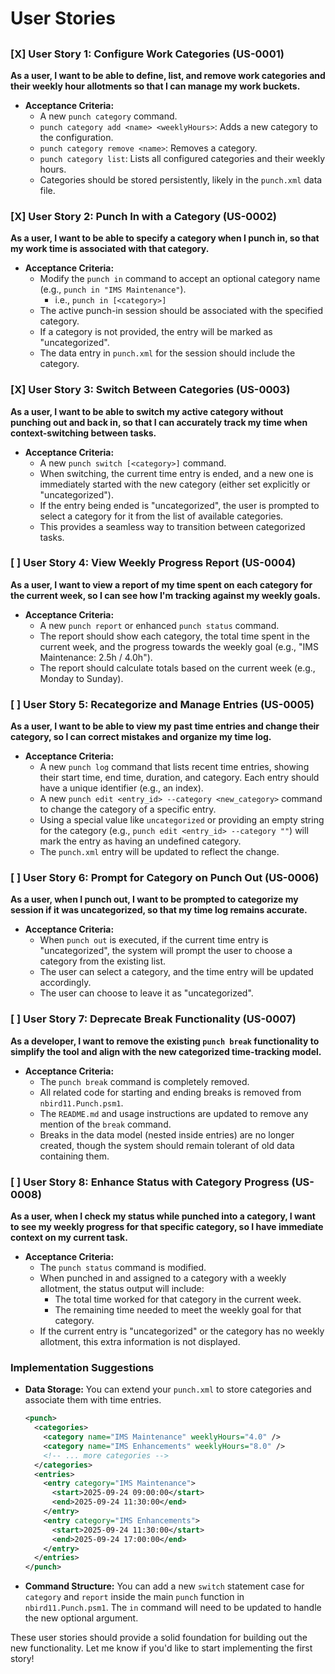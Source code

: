 # User Stories

##

### [X] User Story 1: Configure Work Categories (US-0001)

**As a user, I want to be able to define, list, and remove work categories and their weekly hour allotments so that I can manage my work buckets.**

* **Acceptance Criteria:**
  * A new `punch category` command.
  * `punch category add <name> <weeklyHours>`: Adds a new category to the configuration.
  * `punch category remove <name>`: Removes a category.
  * `punch category list`: Lists all configured categories and their weekly hours.
  * Categories should be stored persistently, likely in the `punch.xml` data file.

### [X] User Story 2: Punch In with a Category (US-0002)

**As a user, I want to be able to specify a category when I punch in, so that my work time is associated with that category.**

* **Acceptance Criteria:**
  * Modify the `punch in` command to accept an optional category name (e.g., `punch in "IMS Maintenance"`).
    * i.e., `punch in [<category>]`
  * The active punch-in session should be associated with the specified category.
  * If a category is not provided, the entry will be marked as "uncategorized".
  * The data entry in `punch.xml` for the session should include the category.

### [X] User Story 3: Switch Between Categories (US-0003)

**As a user, I want to be able to switch my active category without punching out and back in, so that I can accurately track my time when context-switching between tasks.**

* **Acceptance Criteria:**
  * A new `punch switch [<category>]` command.
  * When switching, the current time entry is ended, and a new one is immediately started with the new category (either set explicitly or "uncategorized").
  * If the entry being ended is "uncategorized", the user is prompted to select a category for it from the list of available categories.
  * This provides a seamless way to transition between categorized tasks.

### [ ] User Story 4: View Weekly Progress Report (US-0004)

**As a user, I want to view a report of my time spent on each category for the current week, so I can see how I'm tracking against my weekly goals.**

* **Acceptance Criteria:**
  * A new `punch report` or enhanced `punch status` command.
  * The report should show each category, the total time spent in the current week, and the progress towards the weekly goal (e.g., "IMS Maintenance: 2.5h / 4.0h").
  * The report should calculate totals based on the current week (e.g., Monday to Sunday).

### [ ] User Story 5: Recategorize and Manage Entries (US-0005)

**As a user, I want to be able to view my past time entries and change their category, so I can correct mistakes and organize my time log.**

* **Acceptance Criteria:**
  * A new `punch log` command that lists recent time entries, showing their start time, end time, duration, and category. Each entry should have a unique identifier (e.g., an index).
  * A new `punch edit <entry_id> --category <new_category>` command to change the category of a specific entry.
  * Using a special value like `uncategorized` or providing an empty string for the category (e.g., `punch edit <entry_id> --category ""`) will mark the entry as having an undefined category.
  * The `punch.xml` entry will be updated to reflect the change.

### [ ] User Story 6: Prompt for Category on Punch Out (US-0006)

**As a user, when I punch out, I want to be prompted to categorize my session if it was uncategorized, so that my time log remains accurate.**

* **Acceptance Criteria:**
  * When `punch out` is executed, if the current time entry is "uncategorized", the system will prompt the user to choose a category from the existing list.
  * The user can select a category, and the time entry will be updated accordingly.
  * The user can choose to leave it as "uncategorized".

### [ ] User Story 7: Deprecate Break Functionality (US-0007)

**As a developer, I want to remove the existing `punch break` functionality to simplify the tool and align with the new categorized time-tracking model.**

* **Acceptance Criteria:**
  * The `punch break` command is completely removed.
  * All related code for starting and ending breaks is removed from `nbird11.Punch.psm1`.
  * The `README.md` and usage instructions are updated to remove any mention of the `break` command.
  * Breaks in the data model (nested inside entries) are no longer created, though the system should remain tolerant of old data containing them.

### [ ] User Story 8: Enhance Status with Category Progress (US-0008)

**As a user, when I check my status while punched into a category, I want to see my weekly progress for that specific category, so I have immediate context on my current task.**

* **Acceptance Criteria:**
  * The `punch status` command is modified.
  * When punched in and assigned to a category with a weekly allotment, the status output will include:
    * The total time worked for that category in the current week.
    * The remaining time needed to meet the weekly goal for that category.
  * If the current entry is "uncategorized" or the category has no weekly allotment, this extra information is not displayed.

### Implementation Suggestions

* **Data Storage:** You can extend your `punch.xml` to store categories and associate them with time entries.

    ```xml
    <punch>
      <categories>
        <category name="IMS Maintenance" weeklyHours="4.0" />
        <category name="IMS Enhancements" weeklyHours="8.0" />
        <!-- ... more categories -->
      </categories>
      <entries>
        <entry category="IMS Maintenance">
          <start>2025-09-24 09:00:00</start>
          <end>2025-09-24 11:30:00</end>
        </entry>
        <entry category="IMS Enhancements">
          <start>2025-09-24 11:30:00</start>
          <end>2025-09-24 17:00:00</end>
        </entry>
      </entries>
    </punch>
    ```

* **Command Structure:** You can add a new `switch` statement case for `category` and `report` inside the main `punch` function in `nbird11.Punch.psm1`. The `in` command will need to be updated to handle the new optional argument.

These user stories should provide a solid foundation for building out the new functionality. Let me know if you'd like to start implementing the first story!
